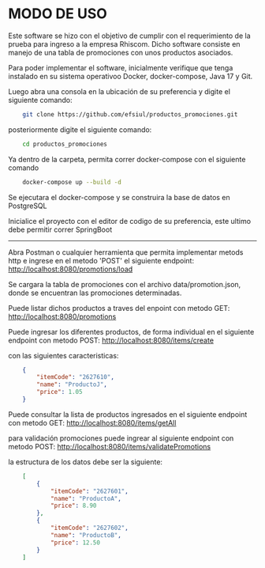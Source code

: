 # MODO DE USO

Este software se hizo con el objetivo de cumplir con el requerimiento de la prueba para ingreso a la empresa Rhiscom. Dicho software consiste en manejo de una tabla de promociones con unos productos asociados.

Para poder implementar el software, inicialmente verifique que tenga instalado en su sistema operativoo Docker, docker-compose, Java 17 y Git.

Luego abra una consola en la ubicación de su preferencia y digite el siguiente comando:

```bash
    git clone https://github.com/efsiul/productos_promociones.git
```

posteriormente digite el siguiente comando:

```bash
    cd productos_promociones
```

Ya dentro de la carpeta, permita correr docker-compose con el siguiente comando

```bash
    docker-compose up --build -d 
```

Se ejecutara el docker-compose y se construira la base de datos en PostgreSQL

Inicialice el proyecto con el editor de codigo de su preferencia, este ultimo debe permitir correr SpringBoot

---

Abra Postman o cualquier herramienta que permita implementar metods http e ingrese en el metodo 'POST' el siguiente endpoint:
    <http://localhost:8080/promotions/load>

Se cargara la tabla de promociones con el archivo data/promotion.json, donde se encuentran las promociones determinadas.

Puede listar dichos productos a traves del enpoint con metodo GET:
    <http://localhost:8080/promotions>


Puede ingresar los diferentes productos, de forma individual en el siguiente endpoint con metodo POST:
    <http://localhost:8080/items/create>

con las siguientes caracteristicas:

```json
    {
        "itemCode": "2627610",
        "name": "ProductoJ",
        "price": 1.05
    }
```

Puede consultar la lista de productos ingresados en el siguiente endpoint con metodo GET:
    <http://localhost:8080/items/getAll>

para validación promociones puede ingrear al siguiente endpoint con metodo POST:
    <http://localhost:8080/items/validatePromotions>

la estructura de los datos debe ser la siguiente:

```json
    [
        {
            "itemCode": "2627601",
            "name": "ProductoA",
            "price": 8.90
        },
        {
            "itemCode": "2627602",
            "name": "ProductoB",
            "price": 12.50
        }
    ]
```
